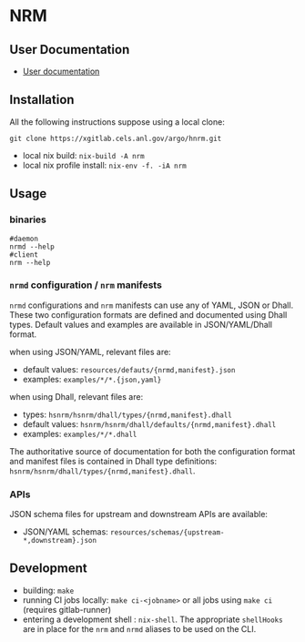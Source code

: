 # NRM

## User Documentation

- [User documentation](http://hnrm.readthedocs.io)

## Installation

All the following instructions suppose using a local clone:

```
git clone https://xgitlab.cels.anl.gov/argo/hnrm.git
```

- local nix build: `nix-build -A nrm`
- local nix profile install: `nix-env -f. -iA nrm`

## Usage

### binaries

```
#daemon
nrmd --help
#client
nrm --help
```

### `nrmd` configuration / `nrm` manifests

`nrmd` configurations and `nrm` manifests can use any of YAML, JSON or Dhall.
These two configuration formats are defined and documented using Dhall types.
Default values and examples are available in JSON/YAML/Dhall format.

when using JSON/YAML, relevant files are:  
- default values: `resources/defauts/{nrmd,manifest}.json`
- examples: `examples/*/*.{json,yaml}`

when using Dhall, relevant files are:  
- types: `hsnrm/hsnrm/dhall/types/{nrmd,manifest}.dhall`
- default values: `hsnrm/hsnrm/dhall/defaults/{nrmd,manifest}.dhall`
- examples: `examples/*/*.dhall`

The authoritative source of documentation for both the configuration format and
manifest files is contained in Dhall type definitions:
`hsnrm/hsnrm/dhall/types/{nrmd,manifest}.dhall`.

### APIs

JSON schema files for upstream and downstream APIs are available:  
- JSON/YAML schemas: `resources/schemas/{upstream-*,downstream}.json`

## Development

- building: `make`
- running CI jobs locally: `make ci-<jobname>` or all jobs using `make ci`
  (requires gitlab-runner)
- entering a development shell : `nix-shell`. The appropriate `shellHooks` are
  in place for the `nrm` and `nrmd` aliases to be used on the CLI.
